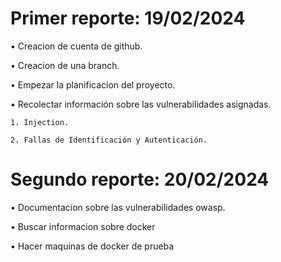 
# Primer reporte: 19/02/2024

• Creacion de cuenta de github.

• Creacion de una branch.

• Empezar la planificacion del proyecto.

• Recolectar información sobre las vulnerabilidades asignadas. 

    1. Injection.
    
    2. Fallas de Identificación y Autenticación.
    
# Segundo reporte:  20/02/2024


• Documentacion sobre las vulnerabilidades owasp.

• Buscar informacion sobre docker

• Hacer maquinas de docker de prueba
